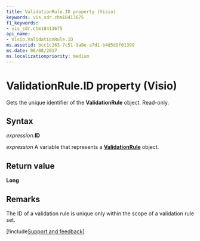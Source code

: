 ```yaml
---
title: ValidationRule.ID property (Visio)
keywords: vis_sdr.chm18413675
f1_keywords:
- vis_sdr.chm18413675
api_name:
- Visio.ValidationRule.ID
ms.assetid: bcc1c263-7c51-9a8e-a7d1-b4d5d9f01399
ms.date: 06/08/2017
ms.localizationpriority: medium
---
```



# ValidationRule.ID property (Visio)

Gets the unique identifier of the **ValidationRule** object. Read-only.


## Syntax

_expression_.**ID**

_expression_ A variable that represents a **[ValidationRule](Visio.ValidationRule.md)** object.


## Return value

 **Long**


## Remarks

The ID of a validation rule is unique only within the scope of a validation rule set.

[!include[Support and feedback](~/includes/feedback-boilerplate.md)]